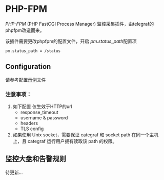# PHP-FPM

*PHP-FPM* (PHP FastCGI Process Manager) 监控采集插件，由telegraf的phpfpm改造而来。

该插件需要更改phpfpm的配置文件，开启 *pm.status_path*配置项
```
pm.status_path = /status
```


## Configuration

请参考配置[示例](https://github.com/flashcatcloud/categraf/blob/main/conf/input.phpfpm/phpfpm.toml)文件

### 注意事项：
1. 如下配置 仅生效于HTTP的url
    - response_timeout
    - username & password
    - headers
    - TLS config
2. 如果使用 Unix socket，需要保证 categraf 和 socket path 在同一个主机上，且 categraf 运行用户拥有读取该 path 的权限。
## 监控大盘和告警规则

待更新...
